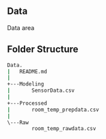 ## Data
Data area

## Folder Structure 
``` cmd
Data.
|   README.md
|
+---Modeling
|       SensorData.csv
|
+---Processed
|       room_temp_prepdata.csv
|
\---Raw
        room_temp_rawdata.csv
```